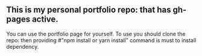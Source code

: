 ## This is my personal portfolio repo: that has gh-pages active.

You can use the portfolio page for yourself. To use you should clone the repo:
then providing #"npm install or yarn install" command is must to install dependency.
